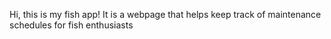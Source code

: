 Hi, this is my fish app! It is a webpage that helps keep track of maintenance schedules for fish enthusiasts

